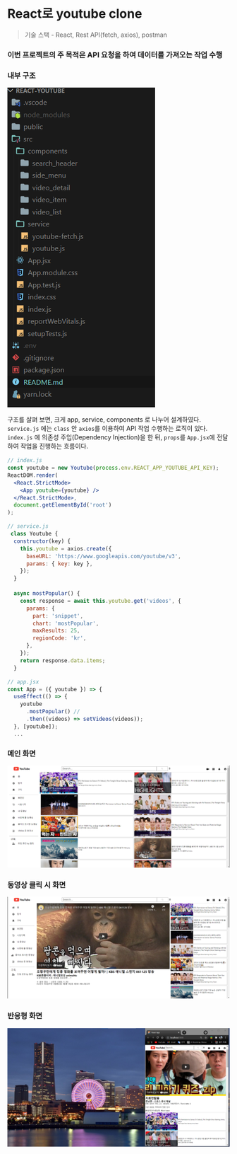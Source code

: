 # React로 youtube clone

> 기술 스택 - React, Rest API(fetch, axios), postman

### 이번 프로젝트의 주 목적은 **API 요청을 하여 데이터를 가져오는 작업 수행**

### 내부 구조

![react](/images/1.png)

구조를 살펴 보면, 크게 app, service, components 로 나누어 설계하였다.
`service.js` 에는 `class` 안 `axios`를 이용하여 API 작업 수행하는 로직이 있다. `index.js` 에 의존성 주입(Dependency Injection)을 한 뒤, `props`를 `App.jsx`에 전달하여 작업을 진행하는 흐름이다.

```jsx
// index.js
const youtube = new Youtube(process.env.REACT_APP_YOUTUBE_API_KEY);
ReactDOM.render(
  <React.StrictMode>
    <App youtube={youtube} />
  </React.StrictMode>,
  document.getElementById('root')
);
```

```js
// service.js
 class Youtube {
  constructor(key) {
    this.youtube = axios.create({
      baseURL: 'https://www.googleapis.com/youtube/v3',
      params: { key: key },
    });
  }

  async mostPopular() {
    const response = await this.youtube.get('videos', {
      params: {
        part: 'snippet',
        chart: 'mostPopular',
        maxResults: 25,
        regionCode: 'kr',
      },
    });
    return response.data.items;
  }
```

```jsx
// app.jsx
const App = ({ youtube }) => {
  useEffect(() => {
    youtube
      .mostPopular() //
      .then((videos) => setVideos(videos));
  }, [youtube]);
  ...
```

### 메인 화면

![react](/images/2.png)

### 동영상 클릭 시 화면

![react](/images/3.png)

### 반응형 화면

![react](/images/5.png)
